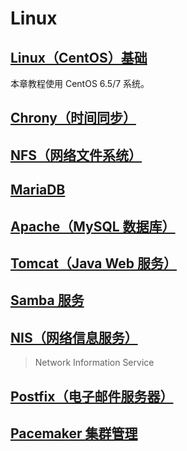 # Linux

## [Linux（CentOS）基础](./01-Base/)

本章教程使用 CentOS 6.5/7 系统。

## [Chrony（时间同步）](./02-Chrony/)

## [NFS（网络文件系统）](./03-NFS/)

## [MariaDB](./04-MariaDB/)

## [Apache（MySQL 数据库）](./05-Apache/)

## [Tomcat（Java Web 服务）](./06-Tomcat/)

## [Samba 服务](./07-Samba/)

## [NIS（网络信息服务）](./08-NIS/)

> Network Information Service

## [Postfix（电子邮件服务器）](./09-Postfix/)

## [Pacemaker 集群管理](./10-Pacemaker/)

